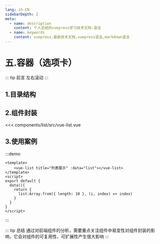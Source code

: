 ```yaml
---
lang: zh-CN
sidebarDepth: 2
meta:
  - name: description
    content: 个人总结的vuepress学习技术文档-语法
  - name: keywords
    content: vuepress,最新技术文档,vuepress语法,markdown语法
---
```


# 五.容器（选项卡）

::: tip 前言
左右滚动
:::

## 1.目录结构

## 2.组件封装

<<< components/list/src/vue-list.vue

## 3.使用案例

:::demo

```vue
<template>
    <vue-list title="列表展示" :data="list"></vue-list>
</template>
<script>
export default {
  data(){
    return {
      list:Array.from({ length: 10 }, (i, index) => index)
    }
  }
}
</script>
```

:::

::: tip 总结
通过对前端组件的分析，需要重点关注组件中易变性对组件封装的影响，它会对组件的可复用性、可扩展性产生很大影响
:::
